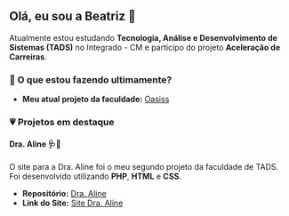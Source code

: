 ## Olá, eu sou a Beatriz 👋
Atualmente estou estudando **Tecnologia, Análise e Desenvolvimento de Sistemas (TADS)** no Integrado - CM e participo do projeto **Aceleração de Carreiras**.

### 💜 O que estou fazendo ultimamente?

- **Meu atual projeto da faculdade:** [Oasiss](https://github.com/bbringsjoy/Oasiss)

### 💗 Projetos em destaque

####   Dra. Aline 🩺🦷

  O site para a Dra. Aline foi o meu segundo projeto da faculdade de TADS. Foi desenvolvido utilizando **PHP**, **HTML** e **CSS**.

- **Repositório:** [Dra. Aline](https://github.com/bbringsjoy/Dra.Aline)
- **Link do Site:** [Site Dra. Aline](http://draaline.infinityfreeapp.com)


<!--
**bbringsjoy/bbringsjoy** is a ✨ _special_ ✨ repository because its `README.md` (this file) appears on your GitHub profile.

Here are some ideas to get you started:

- 🔭 I’m currently working on ...
- 🌱 I’m currently learning ...
- 👯 I’m looking to collaborate on ...
- 🤔 I’m looking for help with ...
- 💬 Ask me about ...
- 📫 How to reach me: ...
- 😄 Pronouns: ...
- ⚡ Fun fact: ...
-->
